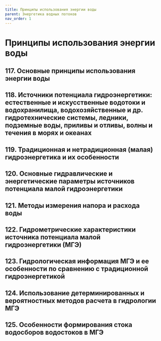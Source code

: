 ```yaml
---
title: Принципы использования энергии воды
parent: Энергетика водных потоков
nav_order: 1
---
```


# Принципы использования энергии воды


## 117. Основные принципы использования энергии воды

## 118. Источники потенциала гидроэнергетики: естественные и искусственные водотоки и водохранилища, водохозяйственные и др. гидротехнические системы, ледники, подземные воды, приливы и отливы, волны и течения в морях и океанах

## 119. Традиционная и нетрадиционная (малая) гидроэнергетика и их особенности

## 120. Основные гидравлические и энергетические параметры источников потенциала малой гидроэнергетики

## 121. Методы измерения напора и расхода воды

## 122. Гидрометрические характеристики источника потенциала малой гидроэнергетики (МГЭ)

## 123. Гидрологическая информация МГЭ и ее особенности по сравнению с традиционной гидроэнергетикой

## 124. Использование детерминированных и вероятностных методов расчета в гидрологии МГЭ

## 125. Особенности формирования стока водосборов водостоков в МГЭ
